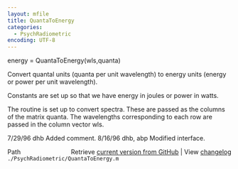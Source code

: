 ```yaml
---
layout: mfile
title: QuantaToEnergy
categories:
  - PsychRadiometric
encoding: UTF-8
---
```


energy = QuantaToEnergy\(wls,quanta\)

Convert quantal units \(quanta per unit wavelength\)
to energy units \(energy or power per unit wavelength\).

Constants are set up so that we have energy in joules or
power in watts.

The routine is set up to convert spectra.  These are
passed as the columns of the matrix quanta.  The
wavelengths corresponding to each row are passed in
the column vector wls.

7/29/96  dhb  Added comment.
8/16/96  dhb, abp  Modified interface.


<div class="code_header" style="text-align:right;">
  <span style="float:left;">Path&nbsp;&nbsp;</span> <span class="counter">Retrieve <a href=
  "https://raw.github.com/Psychtoolbox-3/Psychtoolbox-3/beta/./PsychRadiometric/QuantaToEnergy.m">current version from GitHub</a> | View <a href=
  "https://github.com/Psychtoolbox-3/Psychtoolbox-3/commits/beta/./PsychRadiometric/QuantaToEnergy.m">changelog</a></span>
</div>
<div class="code">
  <code>./PsychRadiometric/QuantaToEnergy.m</code>
</div>

